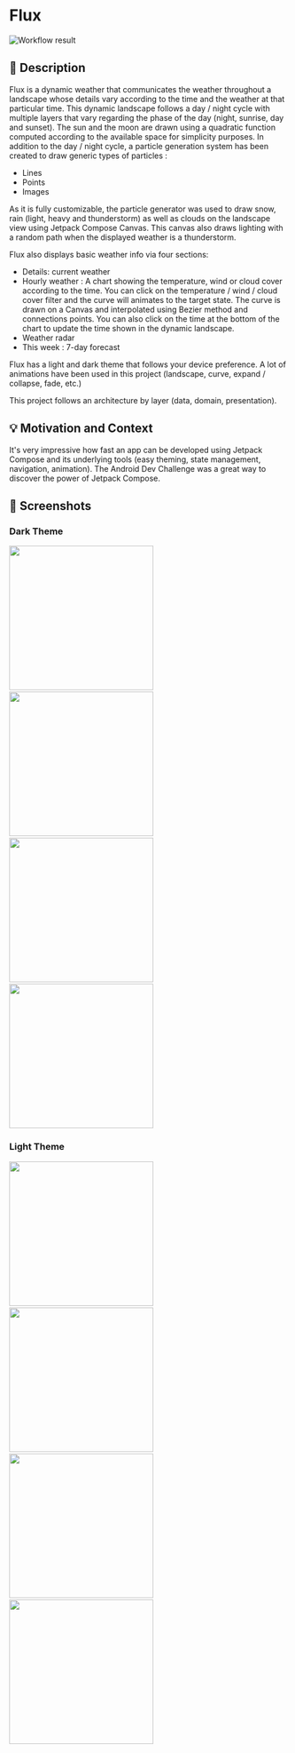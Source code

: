 # Flux

![Workflow result](https://github.com/fidloo/flux/workflows/Check/badge.svg)


## :scroll: Description
Flux is a dynamic weather that communicates the weather throughout a landscape whose details vary according to the time and the weather at that particular time.
This dynamic landscape follows a day / night cycle with multiple layers that vary regarding the phase of the day (night, sunrise, day and sunset). The sun and the moon are drawn using a quadratic function computed according to the available space for simplicity purposes.
In addition to the day / night cycle, a particle generation system has been created to draw generic types of particles : 
- Lines
- Points
- Images

As it is fully customizable, the particle generator was used to draw snow, rain (light, heavy and thunderstorm) as well as clouds on the landscape view using Jetpack Compose Canvas.
This canvas also draws lighting with a random path when the displayed weather is a thunderstorm.

Flux also displays basic weather info via four sections:
- Details: current weather
- Hourly weather : A chart showing the temperature, wind or cloud cover according to the time. You can click on the temperature / wind / cloud cover filter and the curve will animates to the target state. The curve is drawn on a Canvas and interpolated using Bezier method and connections points. You can also click on the time at the bottom of the chart to update the time shown in the dynamic landscape.
- Weather radar
- This week : 7-day forecast

Flux has a light and dark theme that follows your device preference.
A lot of animations have been used in this project (landscape, curve, expand / collapse, fade, etc.)

This project follows an architecture by layer (data, domain, presentation).



## :bulb: Motivation and Context
It's very impressive how fast an app can be developed using Jetpack Compose and its underlying tools (easy theming, state management, navigation, animation). The Android Dev Challenge was a great way to discover the power of Jetpack Compose.

## :camera_flash: Screenshots

### Dark Theme
<img src="/results/screenshot_1.png" width="260">&emsp;<img src="/results/screenshot_2.png" width="260">&emsp;<img src="/results/screenshot_3.png" width="260">&emsp;<img src="/results/screenshot_4.png" width="260">

### Light Theme
<img src="/results/screenshot_1_light.png" width="260">&emsp;<img src="/results/screenshot_2_light.png" width="260">&emsp;<img src="/results/screenshot_3_light.png" width="260">&emsp;<img src="/results/screenshot_4_light.png" width="260">


```
